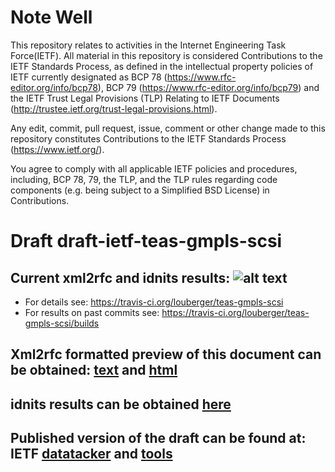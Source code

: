 # Note Well
This repository relates to activities in the Internet Engineering Task
Force(IETF). All material in this repository is considered Contributions
to the IETF Standards Process, as defined in the intellectual property
policies of IETF currently designated as BCP 78
(https://www.rfc-editor.org/info/bcp78), BCP 79
(https://www.rfc-editor.org/info/bcp79) and the IETF Trust Legal
Provisions (TLP) Relating to IETF Documents
(http://trustee.ietf.org/trust-legal-provisions.html).

Any edit, commit, pull request, issue, comment or other change made to this
repository constitutes Contributions to the IETF Standards Process
(https://www.ietf.org/).

You agree to comply with all applicable IETF policies and procedures,
including, BCP 78, 79, the TLP, and the TLP rules regarding code
components (e.g. being subject to a Simplified BSD License) in
Contributions.

# Draft draft-ietf-teas-gmpls-scsi

## Current xml2rfc and idnits results: ![alt text](https://api.travis-ci.org/louberger/teas-gmpls-scsi.svg?branch=master)
* For details see: https://travis-ci.org/louberger/teas-gmpls-scsi
* For results on past commits see: https://travis-ci.org/louberger/teas-gmpls-scsi/builds

## Xml2rfc formatted preview of this document can be obtained: [text](https://xml2rfc.tools.ietf.org/cgi-bin/xml2rfc.cgi?url=https://raw.githubusercontent.com/louberger/teas-gmpls-scsi/master/draft-ietf-teas-gmpls-scsi.xml) and [html](https://xml2rfc.tools.ietf.org/cgi-bin/xml2rfc.cgi?url=https://raw.githubusercontent.com/louberger/teas-gmpls-scsi/master/draft-ietf-teas-gmpls-scsi.xml&modeAsFormat=html%2Fascii)

## idnits results can be obtained [here](https://tools.ietf.org/idnits?url=https://xml2rfc.tools.ietf.org/cgi-bin/xml2rfc.cgi?url=https://raw.githubusercontent.com/louberger/teas-gmpls-scsi/master/draft-ietf-teas-gmpls-scsi.xml)

## Published version of the draft can be found at: IETF [datatacker](https://datatracker.ietf.org/doc/draft-ietf-teas-gmpls-scsi/) and [tools](https://tools.ietf.org/html/draft-ietf-teas-gmpls-scsi)
